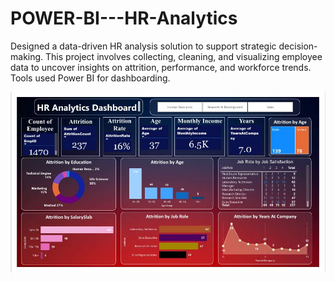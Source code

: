 # POWER-BI---HR-Analytics
Designed a data-driven HR analysis solution to support strategic decision-making. This project involves collecting, cleaning, and visualizing employee data to uncover insights on attrition, performance, and workforce trends. Tools used Power BI for dashboarding.

![image alt](Dashboard.JPG)


